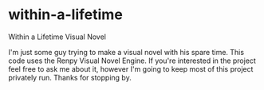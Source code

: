 # within-a-lifetime
Within a Lifetime Visual Novel

I'm just some guy trying to make a visual novel with his spare time.
This code uses the Renpy Visual Novel Engine.
If you're interested in the project feel free to ask me about it, however I'm going to keep most of this project privately run.
Thanks for stopping by.
